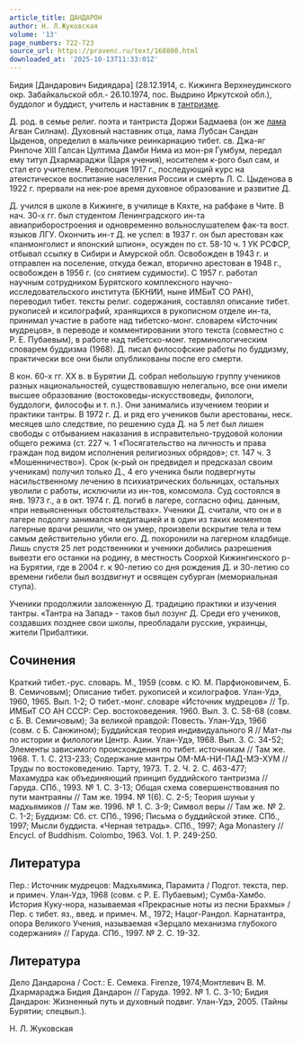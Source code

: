 ```yaml
---
article_title: ДАНДАРОН
author: Н. Л.Жуковская
volume: '13'
page_numbers: 722-723
source_url: https://pravenc.ru/text/168800.html
downloaded_at: '2025-10-13T11:33:01Z'
---
```


Бидия [Дандарович Бидиядара] (28.12.1914, с. Кижинга Верхнеудинского окр. Забайкальской обл.- 26.10.1974, пос. Выдрино Иркутской обл.), буддолог и буддист, учитель и наставник в [тантризме](https://pravenc.ru/text/тантризме.html).

Д. род. в семье религ. поэта и тантриста Доржи Бадмаева (он же [лама](https://pravenc.ru/text/лама.html) Агван Силнам). Духовный наставник отца, лама Лубсан Сандан Цыденов, определил в мальчике реинкарнацию тибет. св. Джа-яг Ринпоче XIII Галсан Цултима Дамби Нима из мон-ря Гумбум, передал ему титул Дхармараджи (Царя учения), носителем к-рого был сам, и стал его учителем. Революция 1917 г., последующий курс на атеистическое воспитание населения России и смерть Л. С. Цыденова в 1922 г. прервали на нек-рое время духовное образование и развитие Д.

Д. учился в школе в Кижинге, в училище в Кяхте, на рабфаке в Чите. В нач. 30-х гг. был студентом Ленинградского ин-та авиаприборостроения и одновременно вольнослушателем фак-та вост. языков ЛГУ. Окончить ин-т Д. не успел: в 1937 г. он был арестован как «панмонголист и японский шпион», осужден по ст. 58-10 ч. 1 УК РСФСР, отбывал ссылку в Сибири и Амурской обл. Освобожден в 1943 г. и отправлен на поселение, откуда бежал, вторично арестован в 1948 г., освобожден в 1956 г. (со снятием судимости). С 1957 г. работал научным сотрудником Бурятского комплексного научно-исследовательского института (БКНИИ, ныне ИМБиТ СО РАН), переводил тибет. тексты религ. содержания, составлял описание тибет. рукописей и ксилографий, хранящихся в рукописном отделе ин-та, принимал участие в работе над тибетско-монг. словарем «Источник мудрецов», в переводе и комментировании этого текста (совместно с Р. Е. Пубаевым), в работе над тибетско-монг. терминологическим словарем буддизма (1968). Д. писал философские работы по буддизму, практически все они были опубликованы после его смерти.

В кон. 60-х гг. XX в. в Бурятии Д. собрал небольшую группу учеников разных национальностей, существовавшую нелегально, все они имели высшее образование (востоковеды-искусствоведы, филологи, буддологи, философы и т. п.). Они занимались изучением теории и практики тантры. В 1972 г. Д. и ряд его учеников были арестованы, неск. месяцев шло следствие, по решению суда Д. на 5 лет был лишен свободы с отбыванием наказания в исправительно-трудовой колонии общего режима (ст. 227 ч. 1 «Посягательство на личность и права граждан под видом исполнения религиозных обрядов»; ст. 147 ч. 3 «Мошенничество»). Срок (к-рый он предвидел и предсказал своим ученикам) получил только Д., 4 его ученика были подвергнуты насильственному лечению в психиатрических 
больницах, остальных уволили с работы, исключили из ин-тов, комсомола. Суд состоялся в янв. 1973 г., а в окт. 1974 г. Д. погиб в лагере, согласно офиц. данным, 
«при невыясненных обстоятельствах». Ученики Д. считали, что он и в лагере подолгу занимался медитацией и в один из таких моментов лагерные врачи решили, что он умер, произвели вскрытие тела и тем самым действительно убили его. Д. похоронили на лагерном кладбище. Лишь спустя 25 лет родственники и ученики добились разрешения вывезти его останки на родину, в местность Соорхой Кижингинского р-на Бурятии, где в 2004 г. к 90-летию со дня рождения Д. и 30-летию со времени гибели был воздвигнут и освящен субурган (мемориальная ступа).

Ученики продолжили заложенную Д. традицию практики и изучения тантры. «Тантра на Запад» - таков был лозунг Д. Среди его учеников, создавших позднее свои школы, преобладали русские, украинцы, жители Прибалтики.

## Сочинения

Краткий тибет.-рус. словарь. М., 1959 (совм. с Ю. М. Парфионовичем, Б. В. Семичовым); Описание тибет. рукописей и ксилографов. Улан-Удэ, 1960, 1965. Вып. 1-2; О тибет.-монг. словаре «Источник мудрецов» // Тр. ИМБиТ СО АН СССР: Сер. востоковедения. 1960. Вып. 3. С. 58-68 (совм. с Б. В. Семичовым); За великой правдой: Повесть. Улан-Удэ, 1966 (совм. с Б. Санжином); Буддийская теория индивидуального Я // Мат-лы по истории и филологии Центр. Азии. Улан-Удэ, 1968. Вып. 3. С. 34-52; Элементы зависимого происхождения по тибет. источникам // Там же. 1968. Т. 1. С. 213-233; Содержание мантры ОМ-МА-НИ-ПАД-МЭ-ХУМ // Труды по востоковедению. Тарту, 1973. Т. 2. Ч. 2. С. 463-477; Махамудра как объединяющий принцип буддийского тантризма // Гаруда. СПб., 1993. № 1. С. 3-13; Общая схема совершенствования по пути мантраяны // Там же. 1994. № 1(6). С. 2-5; Теория шуньи у мадхьямиков // Там же. 1996. № 1. С. 3-9; Символ веры // Там же. № 2. С. 1-2; Буддизм: Сб. ст. СПб., 1996; Письма о буддийской этике. СПб., 1997; Мысли буддиста. «Черная тетрадь». СПб., 1997; Aga Monastery // Encycl. of Buddhism. Colombo, 1963. Vol. 1. P. 249-250.

## Литература

Пер.: Источник мудрецов: Мадхьямика, Парамита / Подгот. текста, пер. и примеч. Улан-Удэ, 1968 (совм. с Р. Е. Пубаевым); Сумба-Хамбо. История Куку-нора, называемая «Прекрасные ноты из песни Брахмы» / Пер. с тибет. яз., введ. и примеч. М., 1972; Нацог-Рандол. Карнатантра, опора Великого Учения, называемая «Зерцало механизма глубокого содержания» // Гаруда. СПб., 1997. № 2. С. 19-32.

## Литература

Дело Дандарона / Сост.: Е. Семека. Firenze, 1974;Монтлевич В. М. Дхармараджа Бидия Дандарон // Гаруда. 1992. № 1. С. 3-10; Бидия Дандарон: Жизненный путь и духовный подвиг. Улан-Удэ, 2005. (Тайны Бурятии; спецвып.).

Н. Л.  Жуковская
